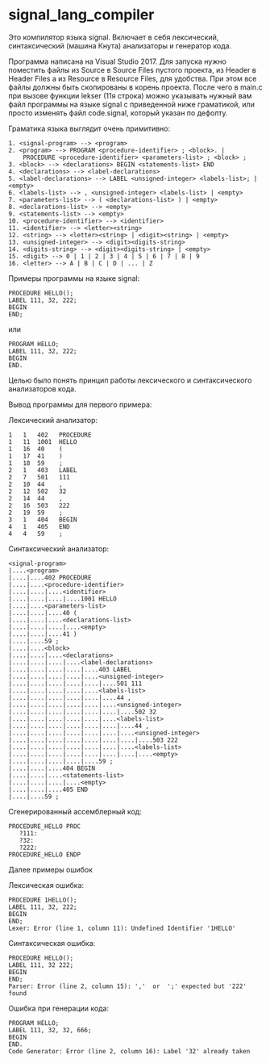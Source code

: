 # signal_lang_compiler
Это компилятор языка signal. Включает в себя лексический, синтаксический (машина Кнута) анализаторы и генератор кода.

Программа написана на Visual Studio 2017.
Для запуска нужно поместить файлы из Source в Source Files пустого проекта, из Header в Header Files а из Resource в Resource Files, для удобства.
При этом все файлы должны быть скопированы в корень проекта.
После чего в main.c при вызове функции lekser (11я строка) можно указывать нужный вам файл программы на языке signal с приведенной ниже граматикой, или просто изменять файл code.signal, который указан по дефолту.

Граматика языка выглядит очень примитивно:

	1. <signal-program> --> <program>
	2. <program> --> PROGRAM <procedure-identifier> ; <block>. |
		PROCEDURE <procedure-identifier> <parameters-list> ; <block> ;
	3. <block> --> <declarations> BEGIN <statements-list> END
	4. <declarations> --> <label-declarations>
	5. <label-declarations> --> LABEL <unsigned-integer> <labels-list>; | <empty>
	6. <labels-list> --> , <unsigned-integer> <labels-list> | <empty>
	7. <parameters-list> --> ( <declarations-list> ) | <empty>
	8. <declarations-list> --> <empty>
	9. <statements-list> --> <empty>
	10. <procedure-identifier> --> <identifier>
	11. <identifier> --> <letter><string>
	12. <string> --> <letter><string> | <digit><string> | <empty>
	13. <unsigned-integer> --> <digit><digits-string>
	14. <digits-string> --> <digit><digits-string> | <empty>
	15. <digit> --> 0 | 1 | 2 | 3 | 4 | 5 | 6 | 7 | 8 | 9
	16. <letter> --> A | B | C | D | ... | Z

Примеры программы на языке signal:

	PROCEDURE HELLO();
	LABEL 111, 32, 222;
	BEGIN
	END;

или

	PROGRAM HELLO;
	LABEL 111, 32, 222;
	BEGIN
	END.

Целью было понять принцип работы лексического и синтаксического анализаторов кода.

Вывод программы для первого примера:

Лексический анализатор:

	1   1   402   PROCEDURE
	1   11  1001  HELLO
	1   16  40    (
	1   17  41    )
	1   18  59    ;
	2   1   403   LABEL
	2   7   501   111
	2   10  44    ,
	2   12  502   32
	2   14  44    ,
	2   16  503   222
	2   19  59    ;
	3   1   404   BEGIN
	4   1   405   END
	4   4   59    ;

Синтаксический анализатор:

	<signal-program>
	|....<program>
	|....|....402 PROCEDURE
	|....|....<procedure-identifier>
	|....|....|....<identifier>
	|....|....|....|....1001 HELLO
	|....|....<parameters-list>
	|....|....|....40 (
	|....|....|....<declarations-list>
	|....|....|....|....<empty>
	|....|....|....41 )
	|....|....59 ;
	|....|....<block>
	|....|....|....<declarations>
	|....|....|....|....<label-declarations>
	|....|....|....|....|....403 LABEL
	|....|....|....|....|....<unsigned-integer>
	|....|....|....|....|....|....501 111
	|....|....|....|....|....<labels-list>
	|....|....|....|....|....|....44 ,
	|....|....|....|....|....|....<unsigned-integer>
	|....|....|....|....|....|....|....502 32
	|....|....|....|....|....|....<labels-list>
	|....|....|....|....|....|....|....44 ,
	|....|....|....|....|....|....|....<unsigned-integer>
	|....|....|....|....|....|....|....|....503 222
	|....|....|....|....|....|....|....<labels-list>
	|....|....|....|....|....|....|....|....<empty>
	|....|....|....|....|....59 ;
	|....|....|....404 BEGIN
	|....|....|....<statements-list>
	|....|....|....|....<empty>
	|....|....|....405 END
	|....|....59 ;

Сгенерированный ассемблерный код:

	PROCEDURE_HELLO PROC
	   ?111:
	   ?32:
	   ?222:
	PROCEDURE_HELLO ENDP

Далее примеры ошибок

Лексическая ошибка:

	PROCEDURE 1HELLO();
	LABEL 111, 32, 222;
	BEGIN
	END;
	Lexer: Error (line 1, column 11): Undefined Identifier '1HELLO'

Синтаксическая ошибка:

	PROCEDURE HELLO();
	LABEL 111, 32 222;
	BEGIN
	END;
	Parser: Error (line 2, column 15): ','  or  ';' expected but '222' found

Ошибка при генерации кода:

	PROGRAM HELLO;
	LABEL 111, 32, 32, 666;
	BEGIN
	END.
	Code Generator: Error (line 2, column 16): Label '32' already taken
